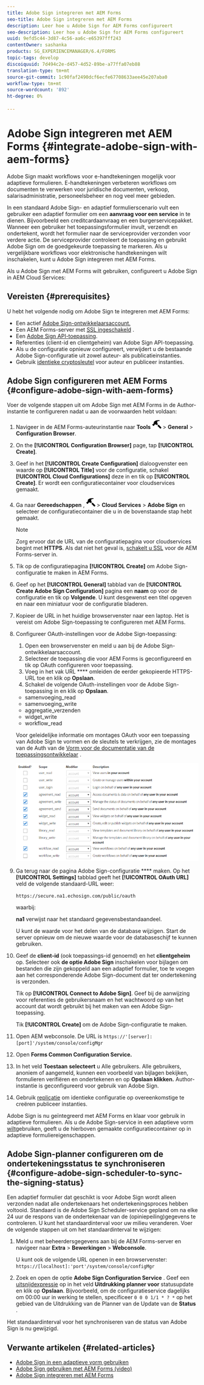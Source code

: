 ```yaml
---
title: Adobe Sign integreren met AEM Forms
seo-title: Adobe Sign integreren met AEM Forms
description: Leer hoe u Adobe Sign for AEM Forms configureert
seo-description: Leer hoe u Adobe Sign for AEM Forms configureert
uuid: 9efd5c44-3d87-4c56-aa6c-e65397fff243
contentOwner: sashanka
products: SG_EXPERIENCEMANAGER/6.4/FORMS
topic-tags: develop
discoiquuid: 7d494c2e-d457-4d52-89be-a77ffa07eb88
translation-type: tm+mt
source-git-commit: 1c90faf2490dcf6ecfe67708633aee45e207aba0
workflow-type: tm+mt
source-wordcount: '892'
ht-degree: 0%

---
```



# Adobe Sign integreren met AEM Forms {#integrate-adobe-sign-with-aem-forms}

Adobe Sign maakt workflows voor e-handtekeningen mogelijk voor adaptieve formulieren. E-handtekeningen verbeteren workflows om documenten te verwerken voor juridische documenten, verkoop, salarisadministratie, personeelsbeheer en nog veel meer gebieden.

In een standaard Adobe Sign- en adaptief formulierscenario vult een gebruiker een adaptief formulier om een **aanvraag voor een service** in te dienen. Bijvoorbeeld een creditcardaanvraag en een burgerservicepakket. Wanneer een gebruiker het toepassingsformulier invult, verzendt en ondertekent, wordt het formulier naar de serviceprovider verzonden voor verdere actie. De serviceprovider controleert de toepassing en gebruikt Adobe Sign om de goedgekeurde toepassing te markeren. Als u vergelijkbare workflows voor elektronische handtekeningen wilt inschakelen, kunt u Adobe Sign integreren met AEM Forms.

Als u Adobe Sign met AEM Forms wilt gebruiken, configureert u Adobe Sign in AEM Cloud Services:

## Vereisten {#prerequisites}

U hebt het volgende nodig om Adobe Sign te integreren met AEM Forms:

* Een actief [Adobe Sign-ontwikkelaarsaccount.](https://acrobat.adobe.com/us/en/why-adobe/developer-form.html)
* Een AEM Forms-server met [SSL ingeschakeld](/help/sites-administering/ssl-by-default.md) .
* Een [Adobe Sign API-toepassing](https://www.adobe.io/apis/documentcloud/sign/docs.html#!adobedocs/adobe-sign/master/gstarted/create_app.md).
* Referenties (client-id en clientgeheim) van Adobe Sign API-toepassing.
* Als u de configuratie opnieuw configureert, verwijdert u de bestaande Adobe Sign-configuratie uit zowel auteur- als publicatieinstanties.
* Gebruik [identieke cryptosleutel](/help/sites-administering/security-checklist.md#make-sure-you-properly-replicate-encryption-keys-when-needed) voor auteur en publiceer instanties.

## Adobe Sign configureren met AEM Forms {#configure-adobe-sign-with-aem-forms}

Voer de volgende stappen uit om Adobe Sign met AEM Forms in de Author-instantie te configureren nadat u aan de voorwaarden hebt voldaan:

1. Navigeer in de AEM Forms-auteurinstantie naar **Tools** ![hammer](assets/hammer.png) > **General** > **Configuration Browser**.
1. On the **[!UICONTROL Configuration Browser]** page, tap **[!UICONTROL Create]**.
1. Geef in het **[!UICONTROL Create Configuration]** dialoogvenster een waarde op **[!UICONTROL Title]** voor de configuratie, schakel **[!UICONTROL Cloud Configurations]** deze in en tik op **[!UICONTROL Create]**. Er wordt een configuratiecontainer voor cloudservices gemaakt.
1. Ga naar **Gereedschappen** , ![hamer](assets/hammer.png) > **Cloud Services** > **Adobe Sign** en selecteer de configuratiecontainer die u in de bovenstaande stap hebt gemaakt.

   >[!NOTE]
   >
   >Zorg ervoor dat de URL van de configuratiepagina voor cloudservices begint met **HTTPS**. Als dat niet het geval is, [schakelt u SSL](/help/sites-administering/ssl-by-default.md) voor de AEM Forms-server in.

1. Tik op de configuratiepagina **[!UICONTROL Create]** om Adobe Sign-configuratie te maken in AEM Forms.
1. Geef op het **[!UICONTROL General]** tabblad van de **[!UICONTROL Create Adobe Sign Configuration]** pagina een **naam** op voor de configuratie en tik op **Volgende**. U kunt desgewenst een titel opgeven en naar een miniatuur voor de configuratie bladeren.

1. Kopieer de URL in het huidige browservenster naar een laptop. Het is vereist om Adobe Sign-toepassing te configureren met AEM Forms.

1. Configureer OAuth-instellingen voor de Adobe Sign-toepassing:

   1. Open een browservenster en meld u aan bij de Adobe Sign-ontwikkelaarsaccount.
   1. Selecteer de toepassing die voor AEM Forms is geconfigureerd en tik op OAuth configureren voor toepassing.
   1. Voeg in het vak URL **** omleiden de eerder gekopieerde HTTPS-URL toe en klik op **Opslaan**.
   1. Schakel de volgende OAuth-instellingen voor de Adobe Sign-toepassing in en klik op **Opslaan**.
   * samenvoeging_read
   * samenvoeging_write
   * aggregatie_verzenden
   * widget_write
   * workflow_read

   Voor geleidelijke informatie om montages OAuth voor een toepassing van Adobe Sign te vormen en de sleutels te verkrijgen, zie de montages van de Auth van de [Vorm voor de documentatie van de toepassingsontwikkelaar](https://www.adobe.io/apis/documentcloud/sign/docs.html#!adobedocs/adobe-sign/master/gstarted/configure_oauth.md) .

   ![OAuth Config](assets/oauthconfig_new.png)

1. Ga terug naar de pagina Adobe Sign-configuratie **** maken. Op het **[!UICONTROL Settings]** tabblad geeft het **[!UICONTROL OAuth URL]** veld de volgende standaard-URL weer:

   `https://secure.na1.echosign.com/public/oauth`

   waarbij:

   **na1** verwijst naar het standaard gegevensbestandaandeel.

   U kunt de waarde voor het delen van de database wijzigen. Start de server opnieuw om de nieuwe waarde voor de databaseschijf te kunnen gebruiken.

1. Geef de **client-id** (ook toepassings-id genoemd) en het **clientgeheim** op. Selecteer ook **de optie Adobe Sign** inschakelen voor bijlagen om bestanden die zijn gekoppeld aan een adaptief formulier, toe te voegen aan het corresponderende Adobe Sign-document dat ter ondertekening is verzonden.

   Tik op **[!UICONTROL Connect to Adobe Sign]**. Geef bij de aanwijzing voor referenties de gebruikersnaam en het wachtwoord op van het account dat wordt gebruikt bij het maken van een Adobe Sign-toepassing.

   Tik **[!UICONTROL Create]** om de Adobe Sign-configuratie te maken.

1. Open AEM webconsole. De URL is `https://'[server]:[port]'/system/console/configMgr`
1. Open **Forms Common Configuration Service.**
1. In het veld **Toestaan** **selecteert** u Alle gebruikers. Alle gebruikers, anoniem of aangemeld, kunnen een voorbeeld van bijlagen bekijken, formulieren verifiëren en ondertekenen en op **Opslaan klikken.** Author-instantie is geconfigureerd voor gebruik van Adobe Sign.
1. Gebruik [replicatie](/help/sites-deploying/replication.md) om identieke configuratie op overeenkomstige te creëren publiceer instanties.

Adobe Sign is nu geïntegreerd met AEM Forms en klaar voor gebruik in adaptieve formulieren. Als u de Adobe Sign-service in een adaptieve vorm [wilt](../../forms/using/working-with-adobe-sign.md#configure-adobe-sign-for-an-adaptive-form)gebruiken, geeft u de hierboven gemaakte configuratiecontainer op in adaptieve formuliereigenschappen.

## Adobe Sign-planner configureren om de ondertekeningsstatus te synchroniseren {#configure-adobe-sign-scheduler-to-sync-the-signing-status}

Een adaptief formulier dat geschikt is voor Adobe Sign wordt alleen verzonden nadat alle ondertekenaars het ondertekeningsproces hebben voltooid. Standaard is de Adobe Sign Scheduler-service gepland om na elke 24 uur de respons van de ondertekenaar van de (opiniepeiling)gegevens te controleren. U kunt het standaardinterval voor uw milieu veranderen. Voer de volgende stappen uit om het standaardinterval te wijzigen:

1. Meld u met beheerdersgegevens aan bij de AEM Forms-server en navigeer naar **Extra** > **Bewerkingen** > **Webconsole**.

   U kunt ook de volgende URL openen in een browservenster:
   `https://[localhost]:'port'/system/console/configMgr`

1. Zoek en open de optie **Adobe Sign Configuration Service** . Geef een [uitsnijdexpressie](https://en.wikipedia.org/wiki/Cron#CRON_expression) op in het veld **Uitdrukking planner voor** statusupdate en klik op **Opslaan**. Bijvoorbeeld, om de configuratieservice dagelijks om 00:00 uur in werking te stellen, specificeer `0 0 0 1/1 * ? *` op het gebied van de Uitdrukking van de Planner van de Update van de **Status** .

Het standaardinterval voor het synchroniseren van de status van Adobe Sign is nu gewijzigd.

## Verwante artikelen {#related-articles}

* [Adobe Sign in een adaptieve vorm gebruiken](../../forms/using/working-with-adobe-sign.md)
* [Adobe Sign gebruiken met AEM Forms (video)](https://helpx.adobe.com/experience-manager/kt/forms/using/adobe-sign-integration-feature-video.html)
* [Adobe Sign integreren met AEM Forms](../../forms/using/adobe-sign-integration-adaptive-forms.md)
